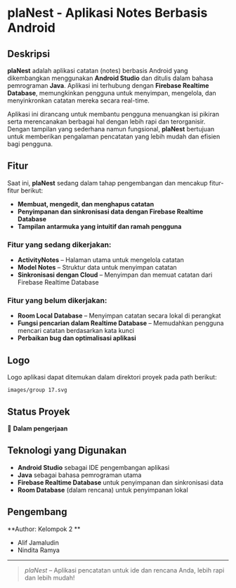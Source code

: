 # plaNest - Aplikasi Notes Berbasis Android

## Deskripsi

**plaNest** adalah aplikasi catatan (notes) berbasis Android yang dikembangkan menggunakan **Android Studio** dan ditulis dalam bahasa pemrograman **Java**. Aplikasi ini terhubung dengan **Firebase Realtime Database**, memungkinkan pengguna untuk menyimpan, mengelola, dan menyinkronkan catatan mereka secara real-time.

Aplikasi ini dirancang untuk membantu pengguna menuangkan isi pikiran serta merencanakan berbagai hal dengan lebih rapi dan terorganisir. Dengan tampilan yang sederhana namun fungsional, **plaNest** bertujuan untuk memberikan pengalaman pencatatan yang lebih mudah dan efisien bagi pengguna.

## Fitur

Saat ini, **plaNest** sedang dalam tahap pengembangan dan mencakup fitur-fitur berikut:

- **Membuat, mengedit, dan menghapus catatan**
- **Penyimpanan dan sinkronisasi data dengan Firebase Realtime Database**
- **Tampilan antarmuka yang intuitif dan ramah pengguna**

### Fitur yang sedang dikerjakan:

- **ActivityNotes** – Halaman utama untuk mengelola catatan
- **Model Notes** – Struktur data untuk menyimpan catatan
- **Sinkronisasi dengan Cloud** – Menyimpan dan memuat catatan dari Firebase Realtime Database

### Fitur yang belum dikerjakan:

- **Room Local Database** – Menyimpan catatan secara lokal di perangkat
- **Fungsi pencarian dalam Realtime Database** – Memudahkan pengguna mencari catatan berdasarkan kata kunci
- **Perbaikan bug dan optimalisasi aplikasi**

## Logo

Logo aplikasi dapat ditemukan dalam direktori proyek pada path berikut:

```
images/group 17.svg
```

## Status Proyek

🚧 **Dalam pengerjaan**

## Teknologi yang Digunakan

- **Android Studio** sebagai IDE pengembangan aplikasi
- **Java** sebagai bahasa pemrograman utama
- **Firebase Realtime Database** untuk penyimpanan dan sinkronisasi data
- **Room Database** (dalam rencana) untuk penyimpanan lokal

## Pengembang

**Author: Kelompok 2 **

- Alif Jamaludin
- Nindita Ramya


---

> *plaNest* – Aplikasi pencatatan untuk ide dan rencana Anda, lebih rapi dan lebih mudah!

